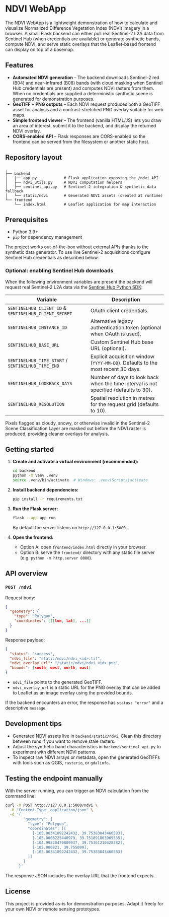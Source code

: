 # NDVI WebApp

The NDVI WebApp is a lightweight demonstration of how to calculate and visualize Normalized Difference Vegetation Index (NDVI) imagery in a browser. A small Flask backend can either pull real Sentinel-2 L2A data from Sentinel Hub (when credentials are available) or generate synthetic bands, compute NDVI, and serve static overlays that the Leaflet-based frontend can display on top of a basemap.

## Features

- **Automated NDVI generation** – The backend downloads Sentinel-2 red (B04) and near-infrared (B08) bands (with cloud masking when Sentinel Hub credentials are present) and computes NDVI rasters from them. When no credentials are supplied a deterministic synthetic scene is generated for demonstration purposes.
- **GeoTIFF + PNG outputs** – Each NDVI request produces both a GeoTIFF asset for analysis and a contrast-stretched PNG overlay suitable for web maps.
- **Simple frontend viewer** – The frontend (vanilla HTML/JS) lets you draw an area of interest, submit it to the backend, and display the returned NDVI overlay.
- **CORS-enabled API** – Flask responses are CORS-enabled so the frontend can be served from the filesystem or another static host.

## Repository layout

```
.
├── backend
│   ├── app.py            # Flask application exposing the /ndvi API
│   ├── ndvi_utils.py     # NDVI computation helpers
│   ├── sentinel_api.py   # Sentinel-2 integration & synthetic data fallback
│   └── static/ndvi       # Generated NDVI assets (created at runtime)
└── frontend
    └── index.html        # Leaflet application for map interaction
```

## Prerequisites

- Python 3.9+
- `pip` for dependency management

The project works out-of-the-box without external APIs thanks to the synthetic data generator. To use live Sentinel-2 acquisitions configure Sentinel Hub credentials as described below.

### Optional: enabling Sentinel Hub downloads

When the following environment variables are present the backend will request real Sentinel-2 L2A data via the [Sentinel Hub Python SDK](https://github.com/sentinel-hub/sentinelhub-py):

| Variable | Description |
| --- | --- |
| `SENTINELHUB_CLIENT_ID` & `SENTINELHUB_CLIENT_SECRET` | OAuth client credentials. |
| `SENTINELHUB_INSTANCE_ID` | Alternative legacy authentication token (optional when OAuth is used). |
| `SENTINELHUB_BASE_URL` | Custom Sentinel Hub base URL (optional). |
| `SENTINELHUB_TIME_START` / `SENTINELHUB_TIME_END` | Explicit acquisition window (`YYYY-MM-DD`). Defaults to the most recent 30 days. |
| `SENTINELHUB_LOOKBACK_DAYS` | Number of days to look back when the time interval is not specified (defaults to 30). |
| `SENTINELHUB_RESOLUTION` | Spatial resolution in metres for the request grid (defaults to 10). |

Pixels flagged as cloudy, snowy, or otherwise invalid in the Sentinel-2 Scene Classification Layer are masked out before the NDVI raster is produced, providing cleaner overlays for analysis.

## Getting started

1. **Create and activate a virtual environment (recommended):**

   ```bash
   cd backend
   python -m venv .venv
   source .venv/bin/activate  # Windows: .venv\Scripts\activate
   ```

2. **Install backend dependencies:**

   ```bash
   pip install -r requirements.txt
   ```

3. **Run the Flask server:**

   ```bash
   flask --app app run
   ```

   By default the server listens on `http://127.0.0.1:5000`.

4. **Open the frontend:**

   - Option A: open `frontend/index.html` directly in your browser.
   - Option B: serve the `frontend/` directory with any static file server (e.g. `python -m http.server 8080`).

## API overview

### `POST /ndvi`

Request body:

```json
{
  "geometry": {
    "type": "Polygon",
    "coordinates": [[[lon, lat], ...]]
  }
}
```

Response payload:

```json
{
  "status": "success",
  "ndvi_file": "static/ndvi/ndvi_<id>.tif",
  "ndvi_overlay_url": "/static/ndvi/ndvi_<id>.png",
  "bounds": [south, west, north, east]
}
```

- `ndvi_file` points to the generated GeoTIFF.
- `ndvi_overlay_url` is a static URL for the PNG overlay that can be added to Leaflet as an image overlay using the provided bounds.

If the backend encounters an error, the response has `status: "error"` and a descriptive `message`.

## Development tips

- Generated NDVI assets live in `backend/static/ndvi`. Clean this directory between runs if you want to remove stale rasters.
- Adjust the synthetic band characteristics in `backend/sentinel_api.py` to experiment with different NDVI patterns.
- To inspect raw NDVI arrays or metadata, open the generated GeoTIFFs with tools such as QGIS, `rasterio`, or `gdalinfo`.

## Testing the endpoint manually

With the server running, you can trigger an NDVI calculation from the command line:

```bash
curl -X POST http://127.0.0.1:5000/ndvi \
  -H "Content-Type: application/json" \
  -d '{
        "geometry": {
          "type": "Polygon",
          "coordinates": [[
            [-105.00341892242432, 39.75383843460583],
            [-105.0008225440979, 39.751891803969535],
            [-104.99820470809937, 39.75361210428282],
            [-105.000821, 39.755099],
            [-105.00341892242432, 39.75383843460583]
          ]]
        }
      }'
```

The response JSON includes the overlay URL that the frontend expects.

## License

This project is provided as-is for demonstration purposes. Adapt it freely for your own NDVI or remote sensing prototypes.
